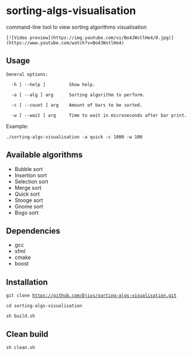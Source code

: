 
# sorting-algs-visualisation
command-line tool to view sorting algorithms visualisation

    [![Video preview](https://img.youtube.com/vi/Bo4JWstlHe4/0.jpg)](https://www.youtube.com/watch?v=Bo4JWstlHe4)

## Usage
```
General options:  

  -h [ --help ]         Show help. 

  -a [ --alg ] arg      Sorting algorithm to perform. 

  -c [ --count ] arg    Amount of bars to be sorted. 

  -w [ --wait ] arg     Time to wait in microseconds after bar print.
```
  
Example:

<code>./sorting-algs-visualisation -a quick -c 1000 -w 100 </code>

## Available algorithms
- Bubble sort
- Insertion sort
- Selection sort
- Merge sort
- Quick sort
- Stooge sort
- Gnome sort
- Bogo sort

## Dependencies
- gcc
- sfml
- cmake
- boost

## Installation

<code>git clone https://github.com/Djivs/sorting-algs-visualisation.git  
cd sorting-algs-visualisation  
sh build.sh</code>  

## Clean build
<code>sh clean.sh </code>
